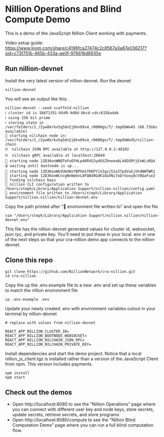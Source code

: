 # Nillion Operations and Blind Compute Demo

This is a demo of the JavaScript Nillion Client working with payments.

Video setup guide: https://www.loom.com/share/c4196fca27474c2c8567a3a87e036217?sid=c73f751b-465b-433a-ae0f-976616d8935e

## Run nillion-devnet

Install the very latest version of nillion-devnet. Run the devnet

```shell
nillion-devnet
```

You will see an output like this:

```
nillion-devnet --seed scaffold-nillion
ℹ️ cluster id is 18d71351-b5d9-4d8d-bbcd-cdcc615badab
ℹ️ using 256 bit prime
ℹ️ storing state in /var/folders/1_/2yw8krkx5q5dn2jbhx69s4_r0000gn/T/.tmpOUWo45 (68.73Gbs available)
🏃 starting nilchain node in: /var/folders/1_/2yw8krkx5q5dn2jbhx69s4_r0000gn/T/.tmpOUWo45/nillion-chain
⛓  nilchain JSON RPC available at http://127.0.0.1:48102
⛓  nilchain gRPC available at localhost:26649
🏃 starting node 12D3KooWNQTeFoEFHLp46RVG3ydUSZ9neeoAL44DSRYjExWLsRQ4
⏳ waiting until bootnode is up...
🏃 starting node 12D3KooWGVUmVWzYBPhm1fKKPYiV2gxj51o37pdVuGjVhdWWTWR1
🏃 starting node 12D3KooWCncgNnNebnL8FQB49GdK18aVNi7oDr5ooyAc59QaFseZ
👛 funding nilchain keys
📝 nillion CLI configuration written to /Users/steph/Library/Application Support/nillion.nillion/config.yaml
🌄 environment file written to /Users/steph/Library/Application Support/nillion.nillion/nillion-devnet.env
```

Copy the path printed after "🌄 environment file written to" and open the file

```
vim "/Users/steph/Library/Application Support/nillion.nillion/nillion-devnet.env"
```

This file has the nillion-devnet generated values for cluster id, websocket, json rpc, and private key. You'll need to put these in your local .env in one of the next steps so that your cra-nillion demo app connects to the nillion-devnet.


## Clone this repo

```
git clone https://github.com/NillionNetwork/cra-nillion.git
cd cra-nillion
```

Copy the up the .env.example file to a new .env and set up these variables to match the nillion environment file

```shell
cp .env.example .env
```

Update your newly created .env with environment variables outout in your terminal by nillion-devnet

```
# replace with values from nillion-devnet

REACT_APP_NILLION_CLUSTER_ID=
REACT_APP_NILLION_BOOTNODE_WEBSOCKET=
REACT_APP_NILLION_NILCHAIN_JSON_RPC=
REACT_APP_NILLION_NILCHAIN_PRIVATE_KEY=
```

Install dependencies and start the demo project. Notice that a local nillion_js_client.tgz is installed rather than a version of the JavaScript Client from npm. This version includes payments.

```shell
npm install
npm start
```

## Check out the demos

- Open http://localhost:8080 to see the "Nillion Operations" page where you can connect with different user key and node keys, store secrets, update secrets, retrieve secrets, and store programs
- Open http://localhost:8080/compute to see the "Nillion Blind Computation Demo" page where you can run a full blind computation flow.
